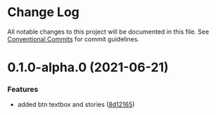 # Change Log

All notable changes to this project will be documented in this file.
See [Conventional Commits](https://conventionalcommits.org) for commit guidelines.

# 0.1.0-alpha.0 (2021-06-21)


### Features

* added btn textbox and stories ([8d12165](https://github.com/avipeels/components/commit/8d12165c3bf4ee9116de5e4ec31b842a2093770e))
